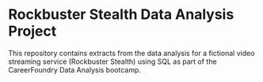 # Rockbuster Stealth Data Analysis Project
This repository contains extracts from the data analysis for a fictional video streaming service (Rockbuster Stealth) using SQL as part of the CareerFoundry Data Analysis bootcamp.
